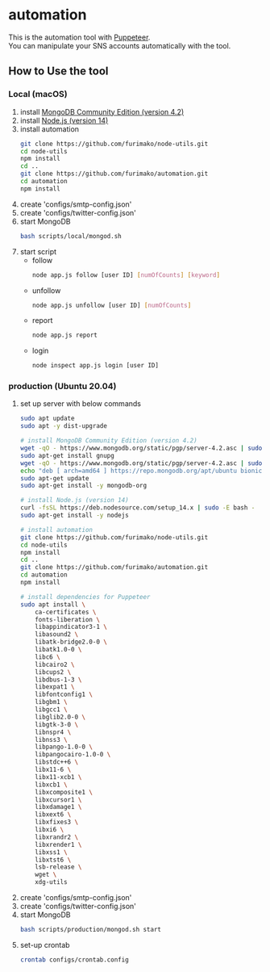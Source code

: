 
# automation
This is the automation tool with [Puppeteer](https://pptr.dev/).  
You can manipulate your SNS accounts automatically with the tool.

## How to Use the tool

### Local (macOS)
1. install [MongoDB Community Edition (version 4.2)](https://www.mongodb.com/download-center/community)
1. install [Node.js (version 14)](https://nodejs.org/en/download/)
1. install automation
    ```bash
    git clone https://github.com/furimako/node-utils.git
    cd node-utils
    npm install
    cd ..
    git clone https://github.com/furimako/automation.git
    cd automation
    npm install
    ```
1. create 'configs/smtp-config.json'
1. create 'configs/twitter-config.json'
1. start MongoDB
    ```bash
    bash scripts/local/mongod.sh
    ```
1. start script
    - follow
        ```bash
        node app.js follow [user ID] [numOfCounts] [keyword]
        ```
    - unfollow
        ```bash
        node app.js unfollow [user ID] [numOfCounts]
        ```
    - report
        ```bash
        node app.js report
        ```
    - login
        ```bash
        node inspect app.js login [user ID]
        ```

### production (Ubuntu 20.04)
1. set up server with below commands
    ```bash
    sudo apt update
    sudo apt -y dist-upgrade

    # install MongoDB Community Edition (version 4.2)
    wget -qO - https://www.mongodb.org/static/pgp/server-4.2.asc | sudo apt-key add -
    sudo apt-get install gnupg
    wget -qO - https://www.mongodb.org/static/pgp/server-4.2.asc | sudo apt-key add -
    echo "deb [ arch=amd64 ] https://repo.mongodb.org/apt/ubuntu bionic/mongodb-org/4.2 multiverse" | sudo tee /etc/apt/sources.list.d/mongodb-org-4.2.list
    sudo apt-get update
    sudo apt-get install -y mongodb-org

    # install Node.js (version 14)
    curl -fsSL https://deb.nodesource.com/setup_14.x | sudo -E bash -
    sudo apt-get install -y nodejs

    # install automation
    git clone https://github.com/furimako/node-utils.git
    cd node-utils
    npm install
    cd ..
    git clone https://github.com/furimako/automation.git
    cd automation
    npm install

    # install dependencies for Puppeteer
    sudo apt install \
        ca-certificates \
        fonts-liberation \
        libappindicator3-1 \
        libasound2 \
        libatk-bridge2.0-0 \
        libatk1.0-0 \
        libc6 \
        libcairo2 \
        libcups2 \
        libdbus-1-3 \
        libexpat1 \
        libfontconfig1 \
        libgbm1 \
        libgcc1 \
        libglib2.0-0 \
        libgtk-3-0 \
        libnspr4 \
        libnss3 \
        libpango-1.0-0 \
        libpangocairo-1.0-0 \
        libstdc++6 \
        libx11-6 \
        libx11-xcb1 \
        libxcb1 \
        libxcomposite1 \
        libxcursor1 \
        libxdamage1 \
        libxext6 \
        libxfixes3 \
        libxi6 \
        libxrandr2 \
        libxrender1 \
        libxss1 \
        libxtst6 \
        lsb-release \
        wget \
        xdg-utils
    ```
1. create 'configs/smtp-config.json'
1. create 'configs/twitter-config.json'
1. start MongoDB
    ```bash
    bash scripts/production/mongod.sh start
    ```
1. set-up crontab
    ```bash
    crontab configs/crontab.config
    ```
